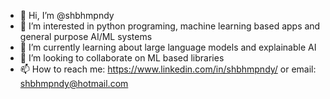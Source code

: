 - 👋 Hi, I’m @shbhmpndy
- 👀 I’m interested in python programing, machine learning based apps and general purpose AI/ML systems
- 🌱 I’m currently learning about large language models and explainable AI
- 💞️ I’m looking to collaborate on ML based libraries
- 📫 How to reach me: https://www.linkedin.com/in/shbhmpndy/ or email: shbhmpndy@hotmail.com
